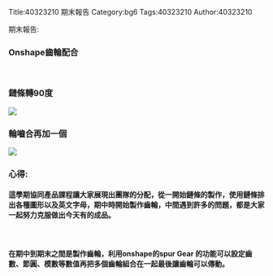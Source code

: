 Title:40323210  期末報告 
Category:bg6
Tags:40323210 
Author:40323210

期末報告:
<!-- PELICAN_END_SUMMARY -->
<h3>Onshape齒輪配合</h3
<img src="http://imgur.com/DDvrPnz.png"> 
</br>
<h3>鏈條轉90度</h3>
<img src="http://imgur.com/hW3mjL2.png"> 
</br>
<h3>輪嚙合再加一個</h3>
<img src="http://imgur.com/9vduxJe.png">
</br>
<h3>心得:</h3>
<h4>這學期協同產品課程讓大家展現出團隊的分配，從一開始鏈條的製作，使用鏈條排出各種圖形以及英文字母，期中時開始製作齒輪，中間遇到許多的問題，都是大家一起努力克服做出今天有的成品。</h4>
</br>
<h4>在期中到期末之間是製作齒輪，利用onshape的spur Gear 的功能可以設定齒數、節圓、模數等數值再把多個齒輪組合在一起最後讓齒輪可以傳動。</h4>



